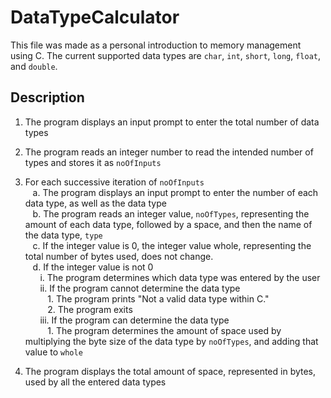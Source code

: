 # DataTypeCalculator

This file was made as a personal introduction to memory management using C. The current supported data types are `char`, `int`, `short`, `long`, `float`, and `double`.

## Description

1. The program displays an input prompt to enter the total number of data types

2. The program reads an integer number to read the intended number of types and stores it as `noOfInputs`

3. For each successive iteration of `noOfInputs`  
&nbsp;&nbsp;&nbsp;a. The program displays an input prompt to enter the number of each data type, as well as the data type  
&nbsp;&nbsp;&nbsp;b. The program reads an integer value, `noOfTypes`, representing the amount of each data type, followed by a space, and then the name of the data type, `type`  
&nbsp;&nbsp;&nbsp;c. If the integer value is 0, the integer value whole, representing the total number of bytes used, does not change.  
&nbsp;&nbsp;&nbsp;d. If the integer value is not 0  
&nbsp;&nbsp;&nbsp;&nbsp;&nbsp;&nbsp;i. The program determines which data type was entered by the user  
&nbsp;&nbsp;&nbsp;&nbsp;&nbsp;&nbsp;ii. If the program cannot determine the data type  
&nbsp;&nbsp;&nbsp;&nbsp;&nbsp;&nbsp;&nbsp;&nbsp;&nbsp;1. The program prints "Not a valid data type within C."  
&nbsp;&nbsp;&nbsp;&nbsp;&nbsp;&nbsp;&nbsp;&nbsp;&nbsp;2. The program exits  
&nbsp;&nbsp;&nbsp;&nbsp;&nbsp;&nbsp;iii. If the program can determine the data type  
&nbsp;&nbsp;&nbsp;&nbsp;&nbsp;&nbsp;&nbsp;&nbsp;&nbsp;1. The program determines the amount of space used by multiplying the byte size of the data type by `noOfTypes`, and adding that value to `whole`

4. The program displays the total amount of space, represented in bytes, used by all the entered data types
